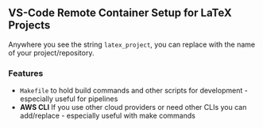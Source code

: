 ## VS-Code Remote Container Setup for LaTeX Projects

Anywhere you see the string `latex_project`, you can replace with the name of your project/repository.


### Features

* `Makefile` to hold build commands and other scripts for development - especially useful for pipelines
* **AWS CLI** If you use other cloud providers or need other CLIs you can add/replace - especially useful with make commands
